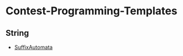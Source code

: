# Contest-Programming-Templates
## String
* [SuffixAutomata](https://github.com/SakibulMowla/Contest-Programming-Templates/blob/master/SuffixAutomata.cpp)
